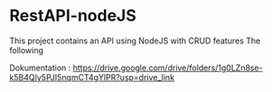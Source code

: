 # RestAPI-nodeJS
This project contains an API using NodeJS with CRUD features The following

 Dokumentation :
 https://drive.google.com/drive/folders/1g0LZn8se-k5B4QIy5PJI5nqmCT4gYlPR?usp=drive_link
